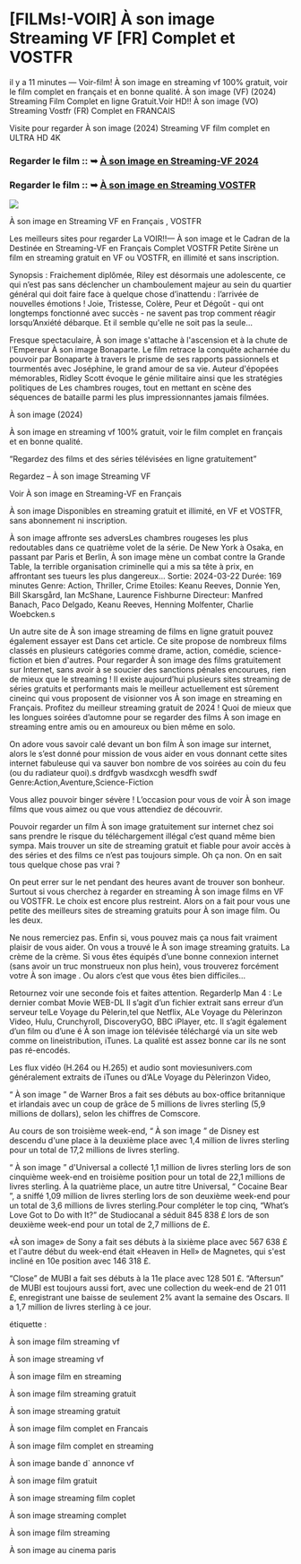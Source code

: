# [FILMs!-VOIR] À son image Streaming VF [FR] Complet et VOSTFR

il y a 11 minutes — Voir-film! À son image en streaming vf 100% gratuit, voir le film complet en français et en bonne qualité. À son image (VF) (2024) Streaming Film Complet en ligne Gratuit.Voir HD!! À son image (VO) Streaming Vostfr (FR) Complet en FRANCAIS

Visite pour regarder À son image (2024) Streaming VF film complet en ULTRA HD 4K

### Regarder le film :: ➥ [À son image en Streaming-VF 2024](https://t.co/ML7rWWhTug)

### Regarder le film :: ➥ [À son image en Streaming VOSTFR](https://t.co/ML7rWWhTug)

<p dir="auto"><a href="https://t.co/ML7rWWhTug" title="PLAYNOW" rel="nofollow"><img src="https://i.imgur.com/jhNGoEt.gif" style="max-width: 100%;"></a></p>

À son image en Streaming VF en Français , VOSTFR

Les meilleurs sites pour regarder La VOIR!!— À son image et le Cadran de la Destinée en Streaming-VF en Français Complet VOSTFR Petite Sirène un film en streaming gratuit en VF ou VOSTFR, en illimité et sans inscription.

Synopsis : Fraichement diplômée, Riley est désormais une adolescente, ce qui n’est pas sans déclencher un chamboulement majeur au sein du quartier général qui doit faire face à quelque chose d’inattendu : l’arrivée de nouvelles émotions ! Joie, Tristesse, Colère, Peur et Dégoût - qui ont longtemps fonctionné avec succès - ne savent pas trop comment réagir lorsqu’Anxiété débarque. Et il semble qu'elle ne soit pas la seule...

Fresque spectaculaire, À son image s'attache à l'ascension et à la chute de l'Empereur À son image Bonaparte. Le film retrace la conquête acharnée du pouvoir par Bonaparte à travers le prisme de ses rapports passionnels et tourmentés avec Joséphine, le grand amour de sa vie. Auteur d'épopées mémorables, Ridley Scott évoque le génie militaire ainsi que les stratégies politiques de Les chambres rouges, tout en mettant en scène des séquences de bataille parmi les plus impressionnantes jamais filmées.

À son image (2024)

À son image en streaming vf 100% gratuit, voir le film complet en français et en bonne qualité.

“Regardez des films et des séries télévisées en ligne gratuitement”

Regardez – À son image Streaming VF

Voir À son image en Streaming-VF en Français

À son image Disponibles en streaming gratuit et illimité, en VF et VOSTFR, sans abonnement ni inscription.

À son image affronte ses adversLes chambres rougeses les plus redoutables dans ce quatrième volet de la série. De New York à Osaka, en passant par Paris et Berlin, À son image mène un combat contre la Grande Table, la terrible organisation criminelle qui a mis sa tête à prix, en affrontant ses tueurs les plus dangereux... Sortie: 2024-03-22 Durée: 169 minutes Genre: Action, Thriller, Crime Etoiles: Keanu Reeves, Donnie Yen, Bill Skarsgård, Ian McShane, Laurence Fishburne Directeur: Manfred Banach, Paco Delgado, Keanu Reeves, Henning Molfenter, Charlie Woebcken.s

Un autre site de À son image streaming de films en ligne gratuit pouvez également essayer est Dans cet article. Ce site propose de nombreux films classés en plusieurs catégories comme drame, action, comédie, science-fiction et bien d'autres. Pour regarder À son image des films gratuitement sur Internet, sans avoir à se soucier des sanctions pénales encourues, rien de mieux que le streaming ! Il existe aujourd’hui plusieurs sites streaming de séries gratuits et performants mais le meilleur actuellement est sûrement cineinc qui vous proposent de visionner vos À son image en streaming en Français. Profitez du meilleur streaming gratuit de 2024 ! Quoi de mieux que les longues soirées d’automne pour se regarder des films À son image en streaming entre amis ou en amoureux ou bien même en solo.

On adore vous savoir calé devant un bon film À son image sur internet, alors le s’est donné pour mission de vous aider en vous donnant cette sites internet fabuleuse qui va sauver bon nombre de vos soirées au coin du feu (ou du radiateur quoi).s drdfgvb wasdxcgh wesdfh swdf Genre:Action,Aventure,Science-Fiction

Vous allez pouvoir binger sévère ! L’occasion pour vous de voir À son image films que vous aimez ou que vous attendiez de découvrir.

Pouvoir regarder un film À son image gratuitement sur internet chez soi sans prendre le risque du téléchargement illégal c’est quand même bien sympa. Mais trouver un site de streaming gratuit et fiable pour avoir accès à des séries et des films ce n’est pas toujours simple. Oh ça non. On en sait tous quelque chose pas vrai ?

On peut errer sur le net pendant des heures avant de trouver son bonheur. Surtout si vous cherchez à regarder en streaming À son image films en VF ou VOSTFR. Le choix est encore plus restreint. Alors on a fait pour vous une petite des meilleurs sites de streaming gratuits pour À son image film. Ou les deux.

Ne nous remerciez pas. Enfin si, vous pouvez mais ça nous fait vraiment plaisir de vous aider. On vous a trouvé le À son image streaming gratuits. La crème de la crème. Si vous êtes équipés d’une bonne connexion internet (sans avoir un truc monstrueux non plus hein), vous trouverez forcément votre À son image . Ou alors c’est que vous êtes bien difficiles…

Retournez voir une seconde fois et faites attention. RegarderIp Man 4 : Le dernier combat Movie WEB-DL Il s’agit d’un fichier extrait sans erreur d’un serveur telLe Voyage du Pèlerin,tel que Netflix, ALe Voyage du Pèlerinzon Video, Hulu, Crunchyroll, DiscoveryGO, BBC iPlayer, etc. Il s’agit également d’un film ou d’une é À son image ion télévisée téléchargé via un site web comme on lineistribution, iTunes. La qualité est assez bonne car ils ne sont pas ré-encodés.

Les flux vidéo (H.264 ou H.265) et audio sont moviesunivers.com généralement extraits de iTunes ou d’ALe Voyage du Pèlerinzon Video,

“ À son image ” de Warner Bros a fait ses débuts au box-office britannique et irlandais avec un coup de grâce de 5 millions de livres sterling (5,9 millions de dollars), selon les chiffres de Comscore.

Au cours de son troisième week-end, “ À son image ” de Disney est descendu d'une place à la deuxième place avec 1,4 million de livres sterling pour un total de 17,2 millions de livres sterling.

“ À son image ” d'Universal a collecté 1,1 million de livres sterling lors de son cinquième week-end en troisième position pour un total de 22,1 millions de livres sterling. À la quatrième place, un autre titre Universal, “ Cocaine Bear ”, a sniffé 1,09 million de livres sterling lors de son deuxième week-end pour un total de 3,6 millions de livres sterling.Pour compléter le top cinq, “What’s Love Got to Do with It?” de Studiocanal a séduit 845 838 £ lors de son deuxième week-end pour un total de 2,7 millions de £.

«À son image» de Sony a fait ses débuts à la sixième place avec 567 638 £ et l'autre début du week-end était «Heaven in Hell» de Magnetes, qui s'est incliné en 10e position avec 146 318 £.

“Close” de MUBI a fait ses débuts à la 11e place avec 128 501 £. “Aftersun” de MUBI est toujours aussi fort, avec une collection du week-end de 21 011 £, enregistrant une baisse de seulement 2% avant la semaine des Oscars. Il a 1,7 million de livres sterling à ce jour.

étiquette :

À son image film streaming vf

À son image streaming vf

À son image film en streaming

À son image film streaming gratuit

À son image streaming gratuit

À son image film complet en Francais

À son image film complet en streaming

À son image bande d` annonce vf

À son image film gratuit

À son image streaming film coplet

À son image streaming complet

À son image film streaming

À son image au cinema paris
